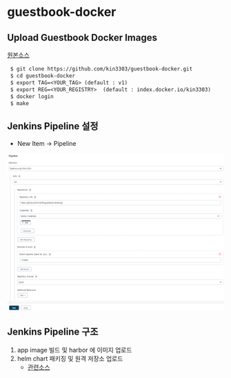 # guestbook-docker

## Upload Guestbook Docker Images
 
 [원본소스](https://github.com/kubernetes/examples/blob/master/guestbook/php-redis/guestbook.php)

```console
 $ git clone https://github.com/kin3303/guestbook-docker.git
 $ cd guestbook-docker
 $ export TAG=<YOUR_TAG> (default : v1)
 $ export REG=<YOUR_REGISTRY>  (default : index.docker.io/kin3303)
 $ docker login
 $ make
``` 

## Jenkins Pipeline 설정

 + New Item -> Pipeline
 
  ![Pipeline Settings](./jenkins_setup/pipelinesettings.png/)


## Jenkins Pipeline 구조

  1. app image 빌드 및 harbor 에 이미지 업로드
  2. helm chart 패키징 및 원격 저장소 업로드
     -  [관련소스](https://github.com/kin3303/guestbook)


